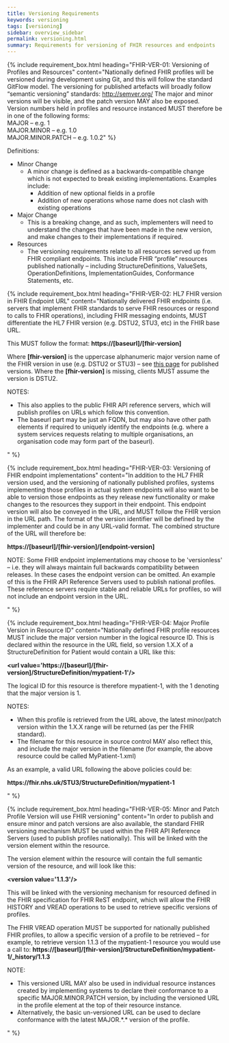 ```yaml
---
title: Versioning Requirements
keywords: versioning
tags: [versioning]
sidebar: overview_sidebar
permalink: versioning.html
summary: Requirements for versioning of FHIR resources and endpoints
---
```


{% include requirement_box.html
	heading="FHIR-VER-01: Versioning of Profiles and Resources"
	content="Nationally defined FHIR profiles will be versioned during development using Git, and this will follow the standard GitFlow model.
The versioning for published artefacts will broadly follow “semantic versioning” standards: http://semver.org/ 
The major and minor versions will be visible, and the patch version MAY also be exposed.
Version numbers held in profiles and resource instanced MUST therefore be in one of the following forms:
<br/>MAJOR – e.g. 1
<br/>MAJOR.MINOR – e.g. 1.0
<br/>MAJOR.MINOR.PATCH – e.g. 1.0.2"
%}

Definitions:

- Minor Change
   - A minor change is defined as a backwards-compatible change which is not expected to break existing implementations. Examples include:
      - Addition of new optional fields in a profile
      - Addition of new operations whose name does not clash with existing operations
- Major Change
   - This is a breaking change, and as such, implementers will need to understand the changes that have been made in the new version, and make changes to their implementations if required.
- Resources
   - The versioning requirements relate to all resources served up from FHIR compliant endpoints. This include FHIR “profile” resources published nationally – including StructureDefinitions, ValueSets, OperationDefinitions, ImplementationGuides, Conformance Statements, etc.

{% include requirement_box.html
	heading="FHIR-VER-02: HL7 FHIR version in FHIR Endpoint URL"
	content="Nationally delivered FHIR endpoints (i.e. servers that implement FHIR standards to serve FHIR resources or respond to calls to FHIR operations), including FHIR messaging endoints, MUST differentiate the HL7 FHIR version (e.g. DSTU2, STU3, etc) in the FHIR base URL.
<p>This MUST follow the format: <b>https://[baseurl]/[fhir-version]</b></p>
<p>Where <b>[fhir-version]</b> is the uppercase alphanumeric major version name of the FHIR version in use (e.g. DSTU2 or STU3) – see <a href='http://hl7.org/fhir/directory.html'>this page</a> for published versions.
Where the <b>[fhir-version]</b> is missing, clients MUST assume the version is DSTU2.</p>
<p>NOTES:
<ul><li>This also applies to the public FHIR API reference servers, which will publish profiles on URLs which follow this convention.</li>
<li>The baseurl part may be just an FQDN, but may also have other path elements if required to uniquely identify the endpoints (e.g. where a system services requests relating to multiple organisations, an organisation code may form part of the baseurl).</li></ul>
</p>"
%}

{% include requirement_box.html
	heading="FHIR-VER-03: Versioning of FHIR endpoint implementations"
	content="In addition to the HL7 FHIR version used, and the versioning of nationally published profiles, systems implementing those profiles in actual system endpoints will also want to be able to version those endpoints as they release new functionality or make changes to the resources they support in their endpoint.
This endpoint version will also be conveyed in the URL, and MUST follow the FHIR version in the URL path. The format of the version identifier will be defined by the implementer and could be in any URL-valid format. The combined structure of the URL will therefore be:
<p><b>https://[baseurl]/[fhir-version]/[endpoint-version]</b></p>
<p>NOTE: Some FHIR endpoint implementations may choose to be 'versionless' – i.e. they will always maintain full backwards compatibility between releases. In these cases the endpoint version can be omitted. An example of this is the FHIR API Reference Servers used to publish national profiles. These reference servers require stable and reliable URLs for profiles, so will not include an endpoint version in the URL.</p>"
%}

{% include requirement_box.html
	heading="FHIR-VER-04: Major Profile Version in Resource ID"
	content="Nationally defined FHIR profile resources MUST include the major version number in the logical resource ID.
This is declared within the resource in the URL field, so version 1.X.X of a StructureDefinition for Patient would contain a URL like this:
<p><b>&lt;url value='https://[baseurl]/[fhir-version]/StructureDefinition/mypatient-1'/&gt;</b></p>
<p>The logical ID for this resource is therefore mypatient-1, with the 1 denoting that the major version is 1.</p>
<p>NOTES:</p>
<ul>
<li>When this profile is retrieved from the URL above, the latest minor/patch version within the 1.X.X range will be returned (as per the FHIR standard).</li>
<li>The filename for this resource in source control MAY also reflect this, and include the major version in the filename (for example, the above resource could be called MyPatient-1.xml)</li>
</ul>
<p>As an example, a valid URL following the above policies could be:</p>
<p><b>https://fhir.nhs.uk/STU3/StructureDefinition/mypatient-1</b></p>"
%}

{% include requirement_box.html
	heading="FHIR-VER-05: Minor and Patch Profile Version will use FHIR versioning"
	content="In order to publish and ensure minor and patch versions are also available, the standard FHIR versioning mechanism MUST be used within the FHIR API Reference Servers (used to publish profiles nationally). This will be linked with the version element within the resource.
<p>The version element within the resource will contain the full semantic version of the resource, and will look like this:</p>
<p><b>&lt;version value='1.1.3'/&gt;</b></p>
<p>This will be linked with the versioning mechanism for resourced defined in the FHIR specification for FHIR ReST endpoint, which will allow the FHIR HISTORY and VREAD operations to be used to retrieve specific versions of profiles.</p>
<p>The FHIR VREAD operation MUST be supported for nationally published FHIR profiles, to allow a specific version of a profile to be retrieved – for example, to retrieve version 1.1.3 of the mypatient-1 resource you would use a call to: <b>https://[baseurl]/[fhir-version]/StructureDefinition/mypatient-1/_history/1.1.3</b></p>
<p>NOTE:</p>
<ul><li>This versioned URL MAY also be used in individual resource instances created by implementing systems to declare their conformance to a specific MAJOR.MINOR.PATCH version, by including the versioned URL in the profile element at the top of their resource instance.</li>
<li>Alternatively, the basic un-versioned URL can be used to declare conformance with the latest MAJOR.*.* version of the profile.</li></ul>"
%}
